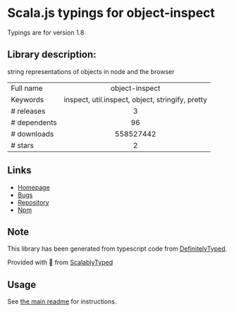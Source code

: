 
# Scala.js typings for object-inspect

Typings are for version 1.8

## Library description:
string representations of objects in node and the browser

|                    |                 |
| ------------------ | :-------------: |
| Full name          | object-inspect |
| Keywords           | inspect, util.inspect, object, stringify, pretty |
| # releases         | 3 |
| # dependents       | 96 |
| # downloads        | 558527442 |
| # stars            | 2 |

## Links
- [Homepage](https://github.com/inspect-js/object-inspect)
- [Bugs](https://github.com/inspect-js/object-inspect/issues)
- [Repository](https://github.com/inspect-js/object-inspect)
- [Npm](https://www.npmjs.com/package/object-inspect)
    


## Note
This library has been generated from typescript code from [DefinitelyTyped](https://definitelytyped.org).

Provided with :purple_heart: from [ScalablyTyped](https://github.com/oyvindberg/ScalablyTyped)

## Usage
See [the main readme](../../readme.md) for instructions.


